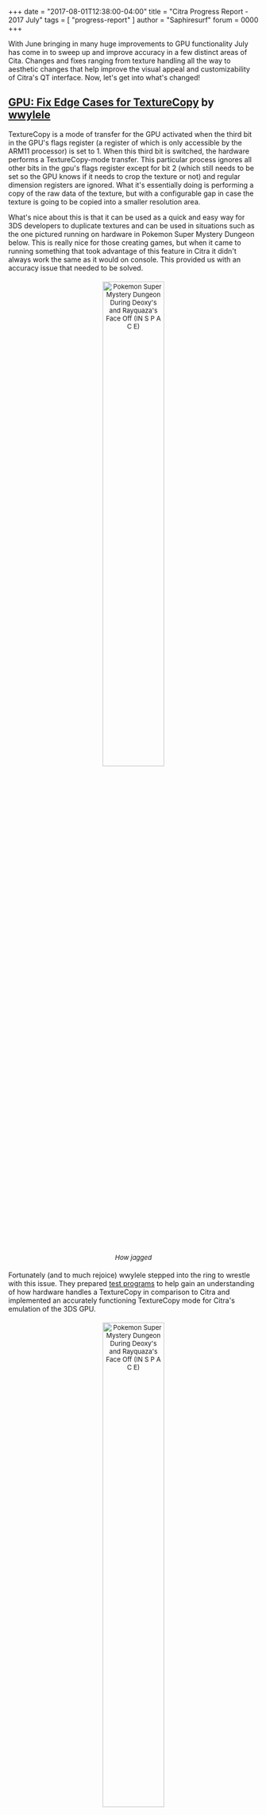 +++
date = "2017-08-01T12:38:00-04:00"
title = "Citra Progress Report - 2017 July"
tags = [ "progress-report" ]
author = "Saphiresurf"
forum = 0000
+++

With June bringing in many huge improvements to GPU functionality July has come in to sweep up and improve accuracy in a few distinct areas of Cita. Changes and fixes ranging from texture handling all the way to aesthetic changes that help improve the visual appeal and customizability of Citra's QT interface. Now, let's get into what's changed!
<br />

## [GPU: Fix Edge Cases for TextureCopy](https://github.com/citra-emu/citra/pull/2809) by [wwylele](https://github.com/wwylele)

TextureCopy is a mode of transfer for the GPU activated when the third bit in the GPU's flags register (a register of which is only accessible by the ARM11 processor) is set to 1. When this third bit is switched, the hardware performs a TextureCopy-mode transfer. This particular process ignores all other bits in the gpu's flags register except for bit 2 (which still needs to be set so the GPU knows if it needs to crop the texture or not) and regular dimension registers are ignored. What it's essentially doing is performing a copy of the raw data of the texture, but with a configurable gap in case the texture is going to be copied into a smaller resolution area.

What's nice about this is that it can be used as a quick and easy way for 3DS developers to duplicate textures and can be used in situations such as the one pictured running on hardware in Pokemon Super Mystery Dungeon below. This is really nice for those creating games, but when it came to running something that took advantage of this feature in Citra it didn't always work the same as it would on console. This provided us with an accuracy issue that needed to be solved.

<p style="text-align: center; font-size: small; padding: 1%">
<img style="padding: 0% 0% 1% 0%" height="50%" width="50%" alt="Pokemon Super Mystery Dungeon During Deoxy's and Rayquaza's Face Off (IN S P A C E)" src="/images/entry/citra-progress-report-2017-july/texturecopy-before.png" />
<br />
<!--
title_id = 0004000000174600
commit_hash = ????
-->
<i>How jagged</i>
</p>

Fortunately (and to much rejoice) wwylele stepped into the ring to wrestle with this issue. They prepared [test programs](https://github.com/wwylele/ctrhwtest/tree/master/texture-copy-test) to help gain an understanding of how hardware handles a TextureCopy in comparison to Citra and implemented an accurately functioning TextureCopy mode for Citra's emulation of the 3DS GPU.

<p style="text-align: center; font-size: small; padding: 1%">
<img style="padding: 0% 0% 1% 0%" height="50%" width="50%" alt="Pokemon Super Mystery Dungeon During Deoxy's and Rayquaza's Face Off (IN S P A C E)" src="/images/entry/citra-progress-report-2017-july/texturecopy-after.png" />
<br />
<!--
title_id = 0004000000174600
commit_hash = 686fde7e526e024716baa3aa3ba887d1a2479d41
-->
Now we get an accurate portrayal of deoxys having a hard time
</p>


## [Citra-QT: UI Themes](https://github.com/citra-emu/citra/pull/2804) by [Kloen](https://github.com/kloen)

Kloen has put the time and work into Citra's QT frontent to make it themable! Now users can rejoice in the sweet sweet glory of a dark mode alternate and custom coloring schemes!

<p style="text-align: center; font-size: small; padding: 1%">
<img style="padding: 0% 0% 1% 0%" height="75%" width="75%" alt="Comparison of Dark Theme and Light Theme" src="/images/entry/citra-progress-report-2017-july/theme-comparison.png" />
<br />
<!--
commit_hash = 686fde7e526e024716baa3aa3ba887d1a2479d41
-->
CHOOSE YOUR CHARACTER
</p>

## [Load Shared Font From System Archive](https://github.com/citra-emu/citra/pull/2784) by [wwylele](https://github.com/wwylele)

**This does not elimate the need for dumping a shared font from a legitimate system.**

This in itself isn't an extremely visible or perceivable change from a user perspective, but it is something that helps us take another stride towards accurately recreating the way the 3DS actually operates. All system data is now uniformly stored in the system archive now that the system font can be included with it. Although, Citra does still fall back to the now deprecated shared_font.bin file that was being dumped before for compatibility's sake. 3DSUtil has been updated to be able to dump everything as a system archive so that Citra may be able to work with it in a way that's more accurate to the actual hardware!

## To Contributors

Thank you to [everyone who's contributed](https://github.com/citra-emu/citra/graphs/contributors?from=2017-04-16&amp;to=2017-07-10n&amp;type=c) for months before, beyond, and during July for all of the work that you've put into Citra. Without all of you the project would not have shown the progress that it has in the past year and with you all I don't think it's showing any sign of slowing down!
